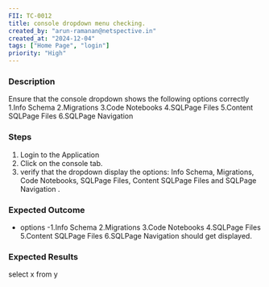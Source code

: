 ```yaml
---
FII: TC-0012
title: console dropdown menu checking.
created_by: "arun-ramanan@netspective.in"
created_at: "2024-12-04"
tags: ["Home Page", "login"]
priority: "High"
---
```


### Description
Ensure that the console  dropdown shows the following options correctly
1.Info Schema
2.Migrations
3.Code Notebooks
4.SQLPage Files
5.Content SQLPage Files
6.SQLPage Navigation

### Steps

1. Login to the Application
2. Click on the console tab.                                          
3. verify that the dropdown display the options: Info Schema, Migrations, Code Notebooks,      SQLPage Files, Content SQLPage Files and SQLPage Navigation .            


### Expected Outcome

- options -1.Info Schema
           2.Migrations
           3.Code Notebooks
           4.SQLPage Files
           5.Content SQLPage Files
           6.SQLPage Navigation 
           should get displayed.

### Expected Results
<query-result>select x from y</query-result>